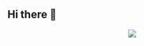 ## Hi there 👋

<p align="center">
    <img src="https://github.com/user-attachments/assets/dc493242-c62a-4526-8e76-844ea0bf4996">
</p>
<!--
**sun8282/sun8282** is a ✨ _special_ ✨ repository because its `README.md` (this file) appears on your GitHub profile.

Here are some ideas to get you started:

- 🔭 I’m currently working on ...
- 🌱 I’m currently learning ...
- 👯 I’m looking to collaborate on ...
- 🤔 I’m looking for help with ...
- 💬 Ask me about ...
- 📫 How to reach me: ...
- 😄 Pronouns: ...
- ⚡ Fun fact: ...
-->
